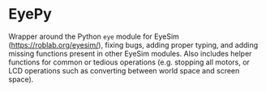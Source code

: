 # EyePy

Wrapper around the Python `eye` module for EyeSim (https://roblab.org/eyesim/), fixing bugs, adding proper typing, and adding missing functions present in other EyeSim modules.
Also includes helper functions for common or tedious operations (e.g. stopping all motors, or LCD operations such as converting between world space and screen space).
